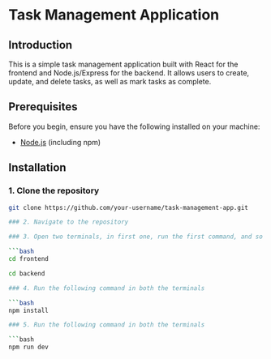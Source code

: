 # Task Management Application

## Introduction

This is a simple task management application built with React for the frontend and Node.js/Express for the backend. It allows users to create, update, and delete tasks, as well as mark tasks as complete.

## Prerequisites

Before you begin, ensure you have the following installed on your machine:

- [Node.js](https://nodejs.org/) (including npm)

## Installation

### 1. Clone the repository

```bash
git clone https://github.com/your-username/task-management-app.git

### 2. Navigate to the repository

### 3. Open two terminals, in first one, run the first command, and so on.

```bash
cd frontend
```

```bash
cd backend

### 4. Run the following command in both the terminals

```bash
npm install

### 5. Run the following command in both the terminals

```bash
npm run dev

